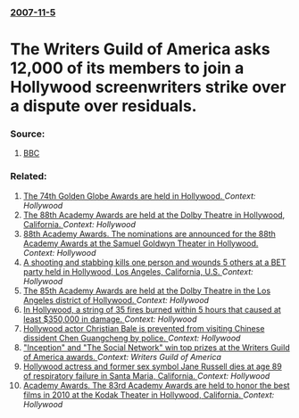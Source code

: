 ### [2007-11-5](/news/2007/11/5/index.md)

#  The Writers Guild of America asks 12,000 of its members to join a Hollywood screenwriters strike over a dispute over residuals. 




### Source:

1. [BBC](http://news.bbc.co.uk/2/hi/entertainment/7078335.stm)

### Related:

1. [The 74th Golden Globe Awards are held in Hollywood. ](/news/2017/01/8/the-74th-golden-globe-awards-are-held-in-hollywood.md) _Context: Hollywood_
2. [The 88th Academy Awards are held at the Dolby Theatre in Hollywood, California. ](/news/2016/02/28/the-88th-academy-awards-are-held-at-the-dolby-theatre-in-hollywood-california.md) _Context: Hollywood_
3. [88th Academy Awards. The nominations are announced for the 88th Academy Awards at the Samuel Goldwyn Theater in Hollywood. ](/news/2016/01/14/88th-academy-awards-the-nominations-are-announced-for-the-88th-academy-awards-at-the-samuel-goldwyn-theater-in-hollywood.md) _Context: Hollywood_
4. [A shooting and stabbing kills one person and wounds 5 others at a BET party held in Hollywood, Los Angeles, California, U.S. ](/news/2014/06/29/a-shooting-and-stabbing-kills-one-person-and-wounds-5-others-at-a-bet-party-held-in-hollywood-los-angeles-california-u-s.md) _Context: Hollywood_
5. [The 85th Academy Awards are held at the Dolby Theatre in the Los Angeles district of Hollywood. ](/news/2013/02/24/the-85th-academy-awards-are-held-at-the-dolby-theatre-in-the-los-angeles-district-of-hollywood.md) _Context: Hollywood_
6. [In Hollywood, a string of 35 fires burned within 5 hours that caused at least $350,000 in damage. ](/news/2011/12/31/in-hollywood-a-string-of-35-fires-burned-within-5-hours-that-caused-at-least-350-000-in-damage.md) _Context: Hollywood_
7. [Hollywood actor Christian Bale is prevented from visiting Chinese dissident Chen Guangcheng by police. ](/news/2011/12/16/hollywood-actor-christian-bale-is-prevented-from-visiting-chinese-dissident-chen-guangcheng-by-police.md) _Context: Hollywood_
8. ["Inception" and "The Social Network" win top prizes at the Writers Guild of America awards. ](/news/2011/02/5/inception-and-the-social-network-win-top-prizes-at-the-writers-guild-of-america-awards.md) _Context: Writers Guild of America_
9. [Hollywood actress and former sex symbol Jane Russell dies at age 89 of respiratory failure in Santa Maria, California. ](/news/2011/02/28/hollywood-actress-and-former-sex-symbol-jane-russell-dies-at-age-89-of-respiratory-failure-in-santa-maria-california.md) _Context: Hollywood_
10. [Academy Awards. The 83rd Academy Awards are held to honor the best films in 2010 at the Kodak Theater in Hollywood, California. ](/news/2011/02/27/academy-awards-the-83rd-academy-awards-are-held-to-honor-the-best-films-in-2010-at-the-kodak-theater-in-hollywood-california.md) _Context: Hollywood_
